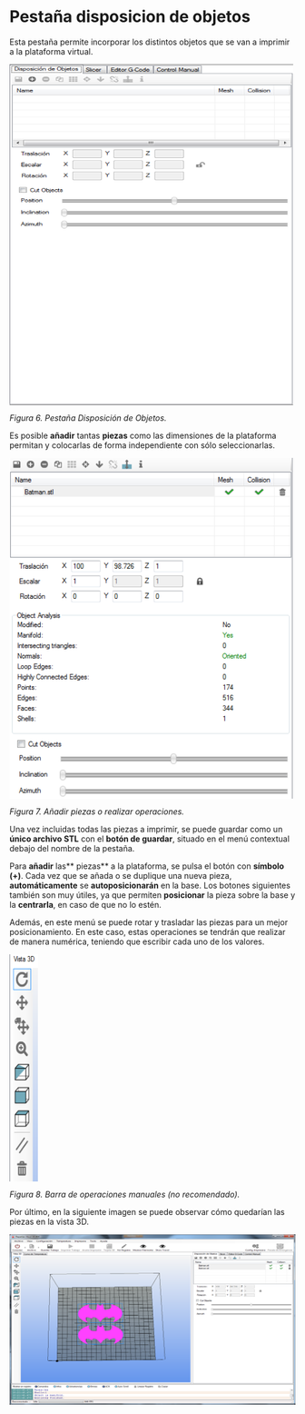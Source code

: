 # Pestaña disposicion de objetos

Esta pestaña permite incorporar los distintos objetos que se van a imprimir a la plataforma virtual.
 
<img src="D.png" alt="D" height="600" width="500" align="middle">
 
*Figura 6. Pestaña Disposición de Objetos.*

Es posible **añadir** tantas **piezas** como las dimensiones de la plataforma permitan y colocarlas de forma independiente con sólo seleccionarlas.

  <img src="E.png" alt="E" height="600" width="500" align="middle">
 
*Figura 7. Añadir piezas o realizar operaciones.*

Una vez incluidas todas las piezas a imprimir, se puede guardar como un **único archivo STL** con el **botón de guardar**, situado en el menú contextual debajo del nombre de la pestaña.

Para **añadir** las** piezas** a la plataforma, se pulsa el botón con **símbolo (+)**. Cada vez que se añada o se duplique una nueva pieza, **automáticamente** se **autoposicionarán** en la base. Los botones siguientes también son muy útiles, ya que permiten **posicionar** la pieza sobre la base y la **centrarla**, en caso de que no lo estén.

Además, en este menú se puede rotar y trasladar las piezas para un mejor posicionamiento. En este caso, estas operaciones se tendrán que realizar de manera numérica, teniendo que escribir cada uno de los valores.

<img src="F.png" alt="F" height="400" width="50" align="middle">

*Figura 8. Barra de operaciones manuales (no recomendado).*

Por último, en la siguiente imagen se puede observar cómo quedarían las piezas en la vista 3D.

<img src="G.png" alt="G" height="300" width="600" align="middle">

